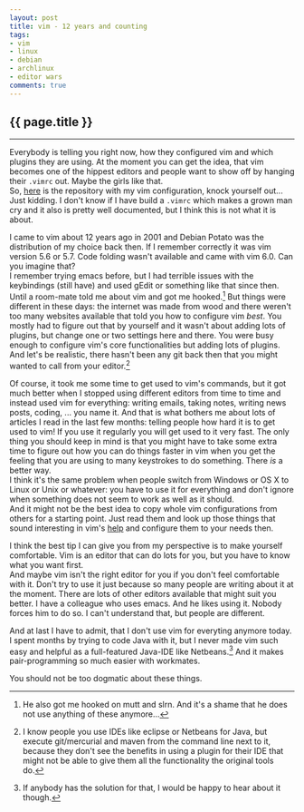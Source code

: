 ```yaml
---
layout: post
title: vim - 12 years and counting
tags:
- vim
- linux
- debian
- archlinux
- editor wars
comments: true
---
```


{{ page.title }}
----------------
----------------

Everybody is telling you right now, how they configured vim and which plugins
they are using. At the moment you can get the idea, that vim becomes one of the
hippest editors and people want to show off by hanging their `.vimrc` out. Maybe
the girls like that.  
So, [here](https://github.com/madhatter/vim) is the repository with my vim
configuration, knock yourself out... Just kidding. I don't know if I have build
a `.vimrc` which makes a grown man cry and it also is pretty well documented,
but I think this is not what it is about.

I came to vim about 12 years ago in 2001 and Debian Potato was the distribution
of my choice back then. If I remember correctly it was vim version 5.6 or 5.7.
Code folding wasn't available and came with vim 6.0. Can you imagine that?  
I remember trying emacs before, but I had terrible issues with the keybindings
(still have) and used gEdit or something like that since then. Until a room-mate
told me about vim and got me hooked.[^1]  But things were different in these days:
the internet was made from wood and there weren't too many websites available
that told you how to configure vim *best*. You mostly had to figure out that by
yourself and it wasn't about adding lots of plugins, but change one or two
settings here and there. You were busy enough to configure vim's core
functionalities but adding lots of plugins. And let's be realistic, there hasn't
been any git back then that you might wanted to call from your editor.[^2]

Of course, it took me some time to get used to vim's commands, but it got much
better when I stopped using different editors from time to time and instead used
vim for everything: writing emails, taking notes, writing news posts, coding,
...  you name it. And that is what bothers me about lots of articles I read in
the last few months: telling people how hard it is to get used to vim! If you
use it regularly you will get used to it very fast. The only thing you should
keep in mind is that you might have to take some extra time to figure out how you
can do things faster in vim when you get the feeling that you are using to many
keystrokes to do something. There *is* a better way.  
I think it's the same problem when people switch from Windows or OS X to Linux
or Unix or whatever: you have to use it for everything and don't ignore when
something does not seem to work as well as it should.  
And it might not be the best idea to copy whole vim configurations from others
for a starting point. Just read them and look up those things that sound
interesting in vim's [help](http://vimdoc.sourceforge.net/htmldoc/) and
configure them to your needs then.

I think the best tip I can give you from my perspective is to make yourself
comfortable. Vim is an editor that can do lots for you, but you have to know
what you want first.  
And maybe vim isn't the right editor for you if you don't feel comfortable with
it. Don't try to use it just because so many people are writing about it at the
moment. There are lots of other editors available that might suit you better. I
have a colleague who uses emacs. And he likes using it. Nobody forces him to do
so. I can't understand that, but people are different.

And at last I have to admit, that I don't use vim for everyting anymore today. I
spent months by trying to code Java with it, but I never made vim such easy and
helpful as a full-featured Java-IDE like Netbeans.[^3] And it makes pair-programming
so much easier with workmates.  

You should not be too dogmatic about these things.

[^1]: He also got me hooked on mutt and slrn. And it's a shame that he does not
	use anything of these anymore...

[^2]: I know people you use IDEs like eclipse or Netbeans for Java, but execute
	git/mercurial and maven from the command line next to it, because they don't see
	the benefits in using a plugin for their IDE that might not be able to give them
	all the functionality the original tools do.

[^3]: If anybody has the solution for that, I would be happy to hear about it
	though.
